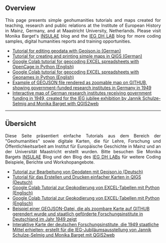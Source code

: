 <h2>Overview</h2>

<p align="justify">This page presents simple geohumanities tutorials and maps created for teaching, research and public relations at the Institute of European History in Mainz, Germany, and at Maastricht University, Netherlands. Please visit Monika Barget's <a href="https://insulae.hypotheses.org/">INSULAE</a> blog and the <a href="https://dhlab.hypotheses.org/">IEG DH LAB</a> blog for more coding samples, digital humanities reports and training opportunities.</p>
<ul>
<li><a href="https://monikabarget.github.io/GeoHumTutorials/Tutorial_GeoJSON">Tutorial for editing geodata with Geojson.io (German)</a></li>
<li><a href="https://monikabarget.github.io/GeoHumTutorials/Tutorial_simpleQGISmaps">Tutorial for creating and printing simple maps in QIGS (German)</a></li>
<li><a href="https://monikabarget.github.io/GeoHumTutorials/Tutorial_geocodingOPENCAGE">Google Colab tutorial for geocoding EXCEL spreadsheets with OpenCage in Python (English)</a></li>
<li><a href="https://monikabarget.github.io/GeoHumTutorials/Tutorial_geocodingGEONAMES">Google Colab tutorial for geocoding EXCEL spreadsheets with Geonames in Python (English)</a></li>
<li><a href="https://github.com/MonikaBarget/GeoHumTutorials/blob/master/IEG_test_map.geojson">Example of GEOJSON file rendered as zoomable map on GITHUB, showing government-funded research institutes in Germany in 1949</a></li>
<li><a href="https://monikabarget.github.io/GeoHumTutorials/qgis2web_IEG_jubilee_map/index.html">Interactive map of German research institutes receiving government funding in 1949, created for the IEG jubilee exhibition by Jannik Schulze-Selmig and Monika Barget with QGIS2web</a></li>
</ul>

<hr>

<h2>Übersicht</h2>

<p align="justify">Diese Seite präsentiert einfache Tutorials aus dem Bereich der "Geohumanities" sowie digitale Karten, die für Lehre, Forschung und Öffentlichkeitsarbeit am Institut für Europäische Geschichte in Mainz und an der Universität Maastricht erstellt wurden. Bitte besuchen Sie Monika Bargets <a href="https://insulae.hypotheses.org/">INSULAE</a> Blog und den Blog des <a href="https://dhlab.hypotheses.org/">IEG DH LABs</a> für weitere Coding Beispiele, Berichte und Workshopangebote.</p>

<ul>
<li><a href="https://monikabarget.github.io/GeoHumTutorials/Tutorial_GeoJSON">Tutorial zur Bearbeitung von Geodaten mit Geojson.io (Deutsch)</a></li>
<li><a href="https://monikabarget.github.io/GeoHumTutorials/Tutorial_simpleQGISmaps">Tutorial für das Erstellen und Drucken einfacher Karten in QIGS (Deutsch)</a></li>
<li><a href="https://monikabarget.github.io/GeoHumTutorials/Tutorial_geocodingOPENCAGE">Google Colab Tutorial zur Geokodierung von EXCEL-Tabellen mit Python (Englisch)</a></li>
<li><a href="https://monikabarget.github.io/GeoHumTutorials/Tutorial_geocodingGEONAMES">Google Colab Tutorial zur Geokodierung von EXCEL-Tabellen mit Python (Englisch)</a></li>
<li><a href="https://github.com/MonikaBarget/GeoHumTutorials/blob/master/IEG_test_map.geojson">Beispiel einer GEOJSON-Datei, die als zoombare Karte auf GITHUB gerendert wurde und staatlich geförderte Forschungsinstitute in Deutschland im Jahr 1949 zeigt</a></li>
<li><a href="https://monikabarget.github.io/GeoHumTutorials/qgis2web_IEG_jubilee_map/index.html">Interaktive Karte der deutschen Forschungsinstitute, die 1949 staatliche Mittel erhielten; erstellt für die IEG-Jubiläumsausstellung von Jannik Schulze-Selmig und Monika Barget mit QGIS2web</a></li>
</ul>
